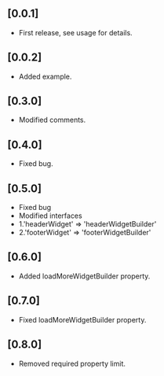 ## [0.0.1]

* First release, see usage for details.

## [0.0.2]

* Added example.

## [0.3.0]

* Modified comments.

## [0.4.0]
* Fixed bug.

## [0.5.0]
* Fixed bug
* Modified interfaces
* 1.'headerWidget' => 'headerWidgetBuilder'
* 2.'footerWidget' => 'footerWidgetBuilder'

## [0.6.0]
* Added loadMoreWidgetBuilder property.

## [0.7.0]
* Fixed loadMoreWidgetBuilder property.

## [0.8.0]
* Removed required property limit.
